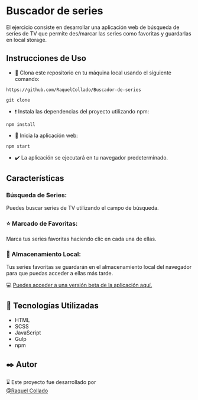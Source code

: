 # Buscador de series
El ejercicio consiste en desarrollar una aplicación web de búsqueda de series de TV que permite des/marcar las series como favoritas y guardarlas en local storage.

## Instrucciones de Uso
- 📍 Clona este repositorio en tu máquina local usando el siguiente comando:
  
 ```
https://github.com/RaquelCollado/Buscador-de-series
``` 
```
git clone
```   

- ❗ Instala las dependencias del proyecto utilizando npm:

```
npm install
```
  
-  🚀 Inicia la aplicación web:
```
npm start
``` 
 
- ✔️ La aplicación se ejecutará en tu navegador predeterminado.

## Características
### Búsqueda de Series:  
Puedes buscar series de TV utilizando el campo de búsqueda.
### ⭐ Marcado de Favoritas:   
Marca tus series favoritas haciendo clic en cada una de ellas.
### 💾 Almacenamiento Local:   
Tus series favoritas se guardarán en el almacenamiento local del navegador para que puedas acceder a ellas más tarde.

💻 [Puedes acceder a una versión beta de la aplicación aquí.](http://beta.adalab.es/modulo-2-evaluacion-final-RaquelCollado/)
## 📌 Tecnologías Utilizadas
- HTML
- SCSS
- JavaScript
- Gulp
- npm





## ✒️ Autor
⌛ Este proyecto fue desarrollado por   
[@Raquel Collado](https://github.com/RaquelCollado)


